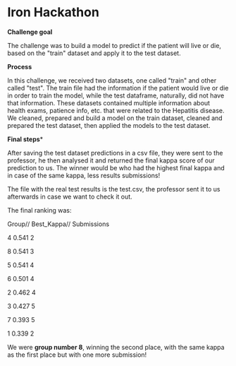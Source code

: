 # Iron Hackathon

**Challenge goal**

The challenge was to build a model to predict if the patient will live or die, based on the "train" dataset and apply it to the test dataset.

**Process**

In this challenge, we received two datasets, one called "train" and other called "test". The train file had the information if the patient would live or die in order to train the model, while the test dataframe, naturally, did not have that information.
These datasets contained multiple information about health exams, patience info, etc. that were related to the Hepatitis disease.
We cleaned, prepared and build a model on the train dataset, cleaned and prepared the test dataset, then applied the models to the test dataset. 

**Final steps***

After saving the test dataset predictions in a csv file, they were sent to the professor, he then analysed it and returned the final kappa score of our prediction to us. 
The winner would be who had the highest final kappa and in case of the same kappa, less results submissions! 

The file with the real test results is the test.csv, the professor sent it to us afterwards in case we want to check it out. 

The final ranking was: 

Group//	Best_Kappa// Submissions

4	      0.541	         2

8	      0.541	         3

5	      0.541	         4

6	      0.501	         4

2	      0.462	         4

3	      0.427	         5

7	      0.393          5

1	      0.339  	     2

We were **group number 8**, winning the second place, with the same kappa as the first place but with one more submission! 

